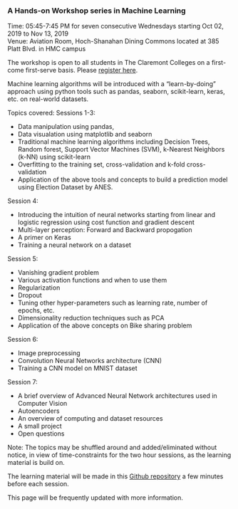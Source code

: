 ### A Hands-on Workshop series in Machine Learning 
Time: 05:45-7:45 PM for seven consecutive Wednesdays starting Oct 02, 2019 to Nov 13, 2019    
Venue: Aviation Room, Hoch-Shanahan Dining Commons located at 385 Platt Blvd. in HMC campus 

The workshop is open to all students in The Claremont Colleges on a first-come first-serve basis. Please [register here](https://forms.gle/3VdVMqV1EctC7aiE6).

Machine learning algorithms will be introduced with a “learn-by-doing” approach using python tools such as pandas, seaborn, scikit-learn, keras, etc. on real-world datasets.

Topics covered:
Sessions 1-3: 
* Data manipulation using pandas, 
* Data visualation using matplotlib and seaborn
* Traditional machine learning algorithms including Decision Trees, Random forest, Support Vector Machines (SVM), k-Nearest Neighbors (k-NN) using scikit-learn
* Overfitting to the training set, cross-validation and k-fold cross-validation
* Application of the above tools and concepts to build a prediction model using Election Dataset by ANES.

Session 4: 
* Introducing the intuition of neural networks starting from linear and logistic regression using cost function and gradient descent
* Multi-layer perception: Forward and Backward propogation
* A primer on Keras
* Training a neural network on a dataset

Session 5:
* Vanishing gradient problem
* Various activation functions and when to use them
* Regularization
* Dropout
* Tuning other hyper-parameters such as learning rate, number of epochs, etc.
* Dimensionality reduction techniques such as PCA
* Application of the above concepts on Bike sharing problem

Session 6: 
* Image preprocessing
* Convolution Neural Networks architecture (CNN)
* Training a CNN model on MNIST dataset

Session 7:
* A brief overview of Advanced Neural Network architectures used in Computer Vision
* Autoencoders
* An overview of computing and dataset resources
* A small project
* Open questions


Note: The topics may be shuffled around and added/eliminated without notice, in view of time-constraints for the two hour sessions, as the learning material is build on.

The learning material will be made in this [Github repository](https://github.com/AashitaK/A-Hands-on-Workshop-series-in-Machine-Learning) a few minutes before each session.

This page will be frequently updated with more information.
